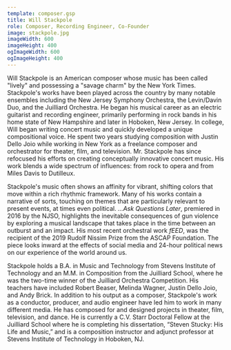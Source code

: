 ```yaml
---
template: composer.gsp
title: Will Stackpole
role: Composer, Recording Engineer, Co-Founder
image: stackpole.jpg
imageWidth: 600
imageHeight: 400
ogImageWidth: 600
ogImageHeight: 400
---
```


Will Stackpole is an American composer whose music has been called "lively" and possessing a "savage charm" by the New York Times. Stackpole's works have been played across the country by many notable ensembles including the New Jersey Symphony Orchestra, the Levin/Davin Duo, and the Juilliard Orchestra. He began his musical career as an electric guitarist and recording engineer, primarily performing in rock bands in his home state of New Hampshire and later in Hoboken, New Jersey. In college, Will began writing concert music and quickly developed a unique compositional voice. He spent two years studying composition with Justin Dello Joio while working in New York as a freelance composer and orchestrator for theater, film, and television. Mr. Stackpole has since refocused his efforts on creating conceptually innovative concert music. His work blends a wide spectrum of influences: from rock to opera and from Miles Davis to Dutilleux.

Stackpole's music often shows an affinity for vibrant, shifting colors that move within a rich rhythmic framework. Many of his works contain a narrative of sorts, touching on themes that are particularly relevant to present events, at times even political. _...Ask Questions Later_, premiered in 2016 by the NJSO, highlights the inevitable consequences of gun violence by exploring a musical landscape that takes place in the time between an outburst and an impact. His most recent orchestral work _fEED_, was the recipient of the 2019 Rudolf Nissim Prize from the ASCAP Foundation. The piece looks inward at the effects of social media and 24-hour political news on our experience of the world around us.

Stackpole holds a B.A. in Music and Technology from Stevens Institute of Technology and an M.M. in Composition from the Juilliard School, where he was the two-time winner of the Juilliard Orchestra Competition. His teachers have included Robert Beaser, Melinda Wagner, Justin Dello Joio, and Andy Brick. In addition to his output as a composer, Stackpole's work as a conductor, producer, and audio engineer have led him to work in many different media. He has composed for and designed projects in theater, film, television, and dance. He is currently a C.V. Starr Doctoral Fellow at the Juilliard School where he is completing his dissertation, “Steven Stucky: His Life and Music,” and is a composition instructor and adjunct professor at Stevens Institute of Technology in Hoboken, NJ.
